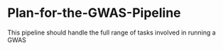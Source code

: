 # Plan-for-the-GWAS-Pipeline
This pipeline should handle the full range of tasks involved in running a GWAS
